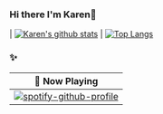 ### Hi there I'm Karen👋
|  [![Karen's github stats](https://github-readme-stats.vercel.app/api?username=karenchuu&theme=vue&show_icons=true&hide=stars)](https://github.com/karenchuu/github-readme-stats)    | [![Top Langs](https://github-readme-stats.vercel.app/api/top-langs/?username=karenchuu&layout=compact&theme=ayu-mirage)](https://github.com/karenchuu/github-readme-stats)

### ✨

|  🎵 Now Playing   |
|  ----  | 
| [![spotify-github-profile](https://spotify-github-profile.vercel.app/api/view?uid=3cnyptp8xsafk8t9tn8k3l22m&cover_image=true&theme=natemoo-re&bar_color=53b14f&bar_color_cover=false)](https://github.com/kittinan/spotify-github-profile)  |

<!--
**karenchuu/karenchuu** is a ✨ _special_ ✨ repository because its `README.md` (this file) appears on your GitHub profile.

Here are some ideas to get you started:

- 🔭 I’m currently working on ...
- 🌱 I’m currently learning ...
- 👯 I’m looking to collaborate on ...
- 🤔 I’m looking for help with ...
- 💬 Ask me about ...
- 📫 How to reach me: ...
- 😄 Pronouns: ...
- ⚡ Fun fact: ...
-->
